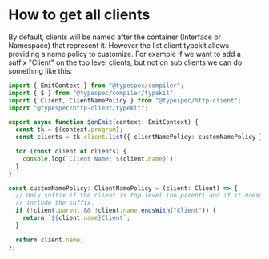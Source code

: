 # How to get all clients

By default, clients will be named after the container (Interface or Namespace) that represent it. However the list client typekit allows providing a name policy to customize.
For example if we want to add a suffix "Client" on the top level clients, but not on sub clients we can do something like this:

```ts
import { EmitContext } from "@typespec/compiler";
import { $ } from "@typespec/compiler/typekit";
import { Client, ClientNamePolicy } from "@typespec/http-client";
import "@typespec/http-client/typekit";

export async function $onEmit(context: EmitContext) {
  const tk = $(context.program);
  const clients = tk.client.list({ clientNamePolicy: customNamePolicy });

  for (const client of clients) {
    console.log(`Client Name: ${client.name}`);
  }
}

const customNamePolicy: ClientNamePolicy = (client: Client) => {
  // Only suffix if the client is top level (no parent) and if it doesn't already
  // include the suffix.
  if (!client.parent && !client.name.endsWith("Client")) {
    return `${client.name}Client`;
  }

  return client.name;
};
```
